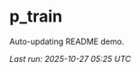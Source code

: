 # p_train

Auto-updating README demo.

<!--START_SECTION:status-->
_Last run: 2025-10-27 05:25 UTC_
<!--END_SECTION:status-->









































































































































































































































































































































































































































































































































































































































































































































































































































































































































































































































































































































































































































































































































































































































































































